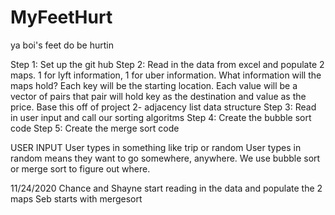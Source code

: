 # MyFeetHurt
ya boi's feet do be hurtin

Step 1: Set up the git hub
Step 2: Read in the data from excel and populate 2 maps. 1 for lyft information, 1 for uber information.
  What information will the maps hold? Each key will be the starting location. Each value will be a vector of pairs that pair will hold key as the destination and value as the price.
  Base this off of project 2- adjacency list data structure
Step 3: Read in user input and call our sorting algoritms
Step 4: Create the bubble sort code
Step 5: Create the merge sort code


USER INPUT
  User types in something like trip or random
  User types in random means they want to go somewhere, anywhere. We use bubble sort or merge sort to figure out where. 

11/24/2020
Chance and Shayne start reading in the data and populate the 2 maps
Seb starts with mergesort
